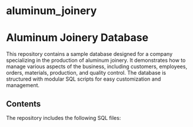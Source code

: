 # aluminum_joinery

# Aluminum Joinery Database

This repository contains a sample database designed for a company specializing in the production of aluminum joinery. It demonstrates how to manage various aspects of the business, including customers, employees, orders, materials, production, and quality control. The database is structured with modular SQL scripts for easy customization and management.

## Contents

The repository includes the following SQL files:
